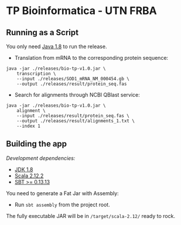 TP Bioinformatica - UTN FRBA
=================================

## Running as a Script

You only need [Java 1.8] to run the release. 

* Translation from mRNA to the corresponding protein sequence: 
```
java -jar ./releases/bio-tp-v1.0.jar \
    transcription \
    --input ./releases/SOD1_mRNA_NM_000454.gb \
    --output ./releases/result/protein_seq.fas
```

* Search for alignments through NCBI QBlast service: 
```
java -jar ./releases/bio-tp-v1.0.jar \
    alignment \
    --input ./releases/result/protein_seq.fas \
    --output ./releases/result/alignments_1.txt \
    --index 1
```

## Building the app

*Development dependencies:*

* [JDK 1.8]
* [Scala 2.12.2]
* [SBT >= 0.13.13]

You need to generate a Fat Jar with Assembly:

* Run `sbt assembly` from the project root.

The fully executable JAR will be in `/target/scala-2.12/` ready to rock.


[JDK 1.8]:http://www.oracle.com/technetwork/java/javase/downloads/jdk8-downloads-2133151.html
[Java 1.8]:http://www.oracle.com/technetwork/java/javase/downloads/jdk8-downloads-2133151.html
[Scala 2.12.2]:https://www.scala-lang.org/download/2.12.2.html
[SBT >= 0.13.13]:http://www.scala-sbt.org/download.html
